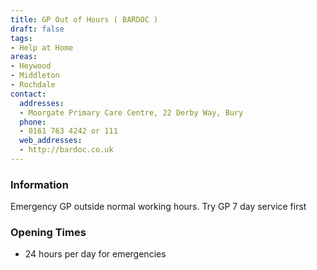 ```yaml
---
title: GP Out of Hours ( BARDOC )
draft: false
tags:
- Help at Home
areas:
- Heywood
- Middleton
- Rochdale
contact:
  addresses:
  - Moorgate Primary Care Centre, 22 Derby Way, Bury
  phone:
  - 0161 763 4242 or 111
  web_addresses:
  - http://bardoc.co.uk
---
```


### Information
Emergency GP outside normal working hours.  Try GP 7 day service first

### Opening Times
* 24 hours per day for emergencies